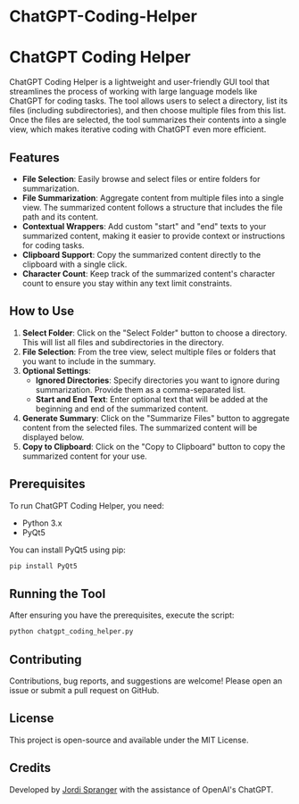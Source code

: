 # ChatGPT-Coding-Helper

# ChatGPT Coding Helper

ChatGPT Coding Helper is a lightweight and user-friendly GUI tool that streamlines the process of working with large language models like ChatGPT for coding tasks. The tool allows users to select a directory, list its files (including subdirectories), and then choose multiple files from this list. Once the files are selected, the tool summarizes their contents into a single view, which makes iterative coding with ChatGPT even more efficient.

## Features

- **File Selection**: Easily browse and select files or entire folders for summarization.
- **File Summarization**: Aggregate content from multiple files into a single view. The summarized content follows a structure that includes the file path and its content.
- **Contextual Wrappers**: Add custom "start" and "end" texts to your summarized content, making it easier to provide context or instructions for coding tasks.
- **Clipboard Support**: Copy the summarized content directly to the clipboard with a single click.
- **Character Count**: Keep track of the summarized content's character count to ensure you stay within any text limit constraints.

## How to Use

1. **Select Folder**: Click on the "Select Folder" button to choose a directory. This will list all files and subdirectories in the directory.
2. **File Selection**: From the tree view, select multiple files or folders that you want to include in the summary.
3. **Optional Settings**:
   - **Ignored Directories**: Specify directories you want to ignore during summarization. Provide them as a comma-separated list.
   - **Start and End Text**: Enter optional text that will be added at the beginning and end of the summarized content.
4. **Generate Summary**: Click on the "Summarize Files" button to aggregate content from the selected files. The summarized content will be displayed below.
5. **Copy to Clipboard**: Click on the "Copy to Clipboard" button to copy the summarized content for your use.

## Prerequisites

To run ChatGPT Coding Helper, you need:

- Python 3.x
- PyQt5

You can install PyQt5 using pip:

```bash
pip install PyQt5
```

## Running the Tool
After ensuring you have the prerequisites, execute the script:

```bash
python chatgpt_coding_helper.py
```

## Contributing
Contributions, bug reports, and suggestions are welcome! Please open an issue or submit a pull request on GitHub.

## License
This project is open-source and available under the MIT License.

## Credits
Developed by [Jordi Spranger](https://github.com/JordiSpranger) with the assistance of OpenAI's ChatGPT.
